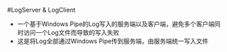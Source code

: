 #LogServer & LogClient
- 一个基于Windows Pipe的Log写入的服务端以及客户端，避免多个客户端同时访问一个Log文件而导致的写入失败
- 这是将Log全部通过Windows Pipe传到服务端，由服务端统一写入文件